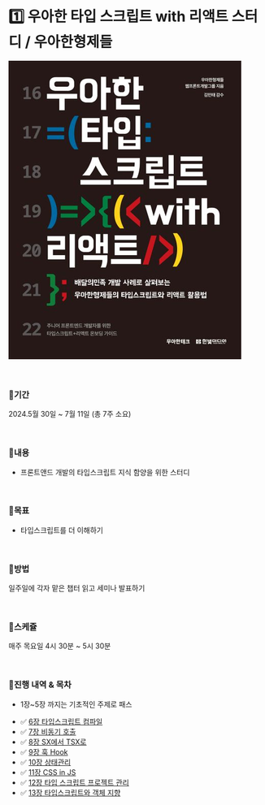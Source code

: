 # 1️⃣ 우아한 타입 스크립트 with 리액트 스터디 / 우아한형제들

![Alt text](9791169211567.jpg)

<br>

### 📍기간

2024.5월 30일 ~ 7월 11일 (총 7주 소요)

<br>

### 📍내용

- 프론트앤드 개발의 타입스크립트 지식 함양을 위한 스터디

<br>

### 📍목표

- 타입스크립트를 더 이해하기

<br>

### 📍방법

일주일에 각자 맡은 챕터 읽고 세미나 발표하기

<br>

### 📍스케쥴

매주 목요일 4시 30분 ~ 5시 30분

<br>

### 📍진행 내역 & 목차

* 1장~5장 까지는 기초적인 주제로 패스

- ✅ [6장 타입스크립트 컴파일](./2주차/6장.md)
- ✅ [7장 비동기 호출](./2주차/7장.md)
- ✅ [8장 SX에서 TSX로](./)
- ✅ [9장 훅 Hook](./)
- ✅ [10장 상태관리](./)
- ✅ [11장 CSS in JS](./)
- ✅ [12장 타입 스크립트 프로젝트 관리](./)
- ✅ [13장 타입스크립트와 객체 지향](./)  


